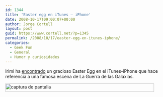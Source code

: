 ```yaml
---
id: 1344
title: 'Easter egg en iTunes – iPhone'
date: 2008-10-17T09:00:07+00:00
author: Jorge Cortell
layout: post
guid: https://www.cortell.net/?p=1345
permalink: /2008/10/17/easter-egg-en-itunes-iphone/
categories:
  - Geek Fun
  - General
  - Humor y curiosidades
---
```

Irimi ha <a title="post" href="https://elmelondeirimi.blogspot.com/2008/10/apple-iphone-y-star-wars.html" target="_blank">encontrado</a> un gracioso Easter Egg en el iTunes-iPhone que hace referencia a una famosa escena de La Guerra de las Galaxias.

<img src="https://3.bp.blogspot.com/_WI6yz-S2m58/SPc3LkWnVuI/AAAAAAAAADc/S2cOt-BcnFQ/s1600/Itunes-Starwars.png" alt="captura de pantalla" width="473" height="26" />